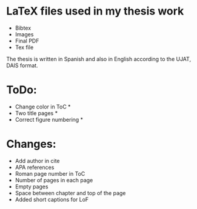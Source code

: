 
# LaTeX files used in my thesis work

- Bibtex
- Images
- Final PDF
- Tex file

The thesis is written in Spanish and also in English according to the UJAT,
DAIS format.

# ToDo:

- Change color in ToC *
- Two title pages *
- Correct figure numbering *

# Changes:

- Add author in cite 
- APA references
- Roman page number in ToC
- Number of pages in each page
- Empty pages
- Space between chapter and top of the page
- Added short captions for LoF
